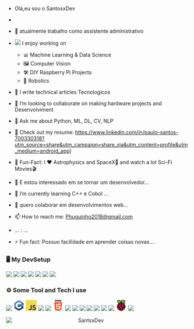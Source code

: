 -  Olá,eu sou o SantosxDev 
-
- 🔭 atualmente trabalho como assistente administrativo 
- <img src="https://media.giphy.com/media/WUlplcMpOCEmTGBtBW/giphy.gif" width="30">  I enjoy working on
  - 📊 Machine Learning & Data Science
  - 🖼 Computer Vision
  - 🛠 DIY Raspberry Pi Projects
  - 🤖 Robotics
- 📝 I write technical  articles Tecnologicos
- 👯 I’m looking to collaborate on making hardware projects and Desenvolviment
- 💬 Ask me about Python, ML, DL, CV, NLP
- 📙 Check out my resume: https://www.linkedin.com/in/paulo-santos-700330318?utm_source=share&utm_campaign=share_via&utm_content=profile&utm_medium=android_app)
- 🎉 Fun-Fact: I ❤️ Astrophysics and SpaceX🚀 and watch a lot Sci-Fi Movies🎬

- 👀 E estou interessado em se tornar um desenvolvedor...
- 🌱 I’m currently learning C++ e Cobol ...
- 💞️ quero colaborar em desenvolvimentos web...
- 📫 How to reach me: Phuguinho2018@gmail.com 
- ...
  : ...
- ⚡ Fun fact: Possuo facilidade em aprender coisas novas....

### 🖥️ My DevSetup
<img src="https://img.shields.io/badge/Legion-555555.svg?&style=flat-square&logo=Lenovo&logoColor=E2231A"> <img src="https://img.shields.io/badge/Windows-555555.svg?&style=flat-square&logo=windows&logoColor=0078D6"> <img src="https://img.shields.io/badge/Chrome-555555.svg?&style=flat-square&logo=google-chrome&logoColor=FABC0C"> <img src="https://img.shields.io/badge/VS Code-555555?style=flat-square&logo=visual-studio-code&logoColor=007ACC"> <img src="https://img.shields.io/badge/Terminal-555555.svg?&style=flat-square&logo=powershell&logoColor=white"> <img src="https://img.shields.io/badge/Jupyter-555555.svg?&style=flat-square&logo=jupyter&logoColor=F37626"> <img src="https://img.shields.io/badge/Spotify-555555.svg?&style=flat-square&logo=spotify&logoColor=1ED760"> 

### ⚙️ Some Tool and Tech I use
<code><img height="30" src="https://avatars0.githubusercontent.com/u/1525981?s=200&v=4"></code>
<code><img height="30" src="https://raw.githubusercontent.com/github/explore/80688e429a7d4ef2fca1e82350fe8e3517d3494d/topics/cpp/cpp.png"></code>
<code><img height="30" src="https://raw.githubusercontent.com/github/explore/80688e429a7d4ef2fca1e82350fe8e3517d3494d/topics/javascript/javascript.png"></code>
<code><img height="30" src="https://avatars3.githubusercontent.com/u/9950313?s=200&v=4"></code>
  <code><img height="30" src="https://avatars1.githubusercontent.com/u/45120?s=200&v=4"></code>
<code><img height="30" src="https://raw.githubusercontent.com/github/explore/80688e429a7d4ef2fca1e82350fe8e3517d3494d/topics/html/html.png"></code>
<code><img height="30" src="https://avatars1.githubusercontent.com/u/1517864?s=200&v=4"></code>
<code><img height="30" src="https://avatars1.githubusercontent.com/u/2918581?s=200&v=4"></code>
<code><img height="30" src="https://avatars3.githubusercontent.com/u/18133?s=200&v=4"></code>
<code><img height="30" src="https://avatars1.githubusercontent.com/u/5009934?s=200&v=4"></code>
<code><img height="30" src="https://avatars0.githubusercontent.com/u/365630?s=88&v=4"></code>
<code><img height="30" src="https://avatars.githubusercontent.com/u/15658638"></code>
<code><img height="30" src="https://avatars.githubusercontent.com/u/34455048"></code>
<code><img height="30" src="https://raw.githubusercontent.com/github/explore/80688e429a7d4ef2fca1e82350fe8e3517d3494d/topics/raspberry-pi/raspberry-pi.png"></code>
<code><img height="30" src="https://avatars2.githubusercontent.com/u/1728152?s=200&v=4"></code>  
<p align="center">
<img width="450" align="left" src="https://github-readme-stats-SantsxDev.vercel.app/api?username=SantsxDev&show_icons=true&line_height=21&theme=react" alt="SantsxDev"s Github Stats" />
<!-- <img width="340" height="155" align="center" 
     src="https://github-readme-stats-SantsxDev.vercel.app/api/top-langs/?username=SantsxDev&langs_count=6&hide=handlebars,jupyter notebook,css&theme=react&line_height=27&layout=compact" /> -->
</p>


<!-- ![Profile Views](https://github.com/ghpvc/?username=SantsxDev) -->


<!-- <details>
<summary> 💥 Working on </summary>
<br>
<p align="center">
<a href="https://github.com/SantsxDev/Machine-Learning">
<img src="https://github-readme-stats-SantsxDev.vercel.app/api/pin/?username=SantsxDev&repo=Machine-Learning&show_owner=true&theme=react" />
</a>&ensp;
<a href="https://github.com/SantsxDev/Deep-Learning">
<img src="https://github-readme-stats-SantsxDev.vercel.app/api/pin/?username=SantsxDev&repo=Deep-Learning&show_owner=true&theme=react" />
</a>
</p>
</details> -->



<!--
**SantsxDev/SantsxDev** is a ✨ _special_ ✨ repository because its `README.md` (this file) appears on your GitHub profile.

pic on right
<img height="270" src="sss.svg" align=right>

 
views
![Profile Views](https://github.com/ghpvc/?username=SantsxDev)
[![HitCount](http://hits.dwyl.com/SantsxDev/.svg)](http://hits.dwyl.com/SantsxDev)


social modded badge
<a href="https://www.linkedin.com/in/Paulohugo-3b8933b1"><img src="https://img.shields.io/badge/linkedin-%230077B5.svg?&style=for-the-badge&logo=linkedin&logoColor=white" height=25></a>


language badges:
![Python](https://img.shields.io/badge/Python-FECE00?style=flat&logo=Python&logoColor=3776AB)
![C](https://img.shields.io/badge/C-00599C?style=flat&logo=c)
![C++](https://img.shields.io/badge/C++-00599C?style=flat&logo=c%2b%2b)

![HTML5](https://img.shields.io/badge/HTML5-E34F26?style=flat&logo=html5&logoColor=white)
![CSS3](https://img.shields.io/badge/CSS3-1572B6?style=flat&logo=css3)
![Bootstrap](https://img.shields.io/badge/Bootstrap-563D7C?style=flat&logo=bootstrap)
![JavaScript](https://img.shields.io/badge/JavaScript-555555?style=flat&logo=javascript)
![Nodejs](https://img.shields.io/badge/Nodejs-555555?style=flat&logo=Node.js)
![MongoDB](https://img.shields.io/badge/MongoDB-555555?style=flat&logo=mongodb)

![Git](https://img.shields.io/badge/Git-555555?style=flat-square&logo=git)
![GitHub](https://img.shields.io/badge/GitHub-181717?style=flat-square&logo=github

<!-->





